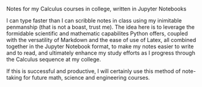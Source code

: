 Notes for my Calculus courses in college, written in Jupyter Notebooks

I can type faster than I can scribble notes in class using my inimitable penmanship (that is not a boast, trust me). 
The idea here is to leverage the formidable scientific and mathematic capabilites Python offers, coupled with the versatility of Markdown and the ease of use of Latex, all combined together in the Jupyter Notebook format, to make my notes easier to write and to read, and ultimately enhance my study efforts as I progress through the Calculus sequence at my college. 

If this is successful and productive, I will certainly use this method of note-taking for future math, science and engineering courses.
